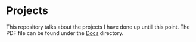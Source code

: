 # Projects
This repository talks about the projects I have done up untill this point. 
The PDF file can be found under the [Docs](Docs/Projects.pdf) directory.
